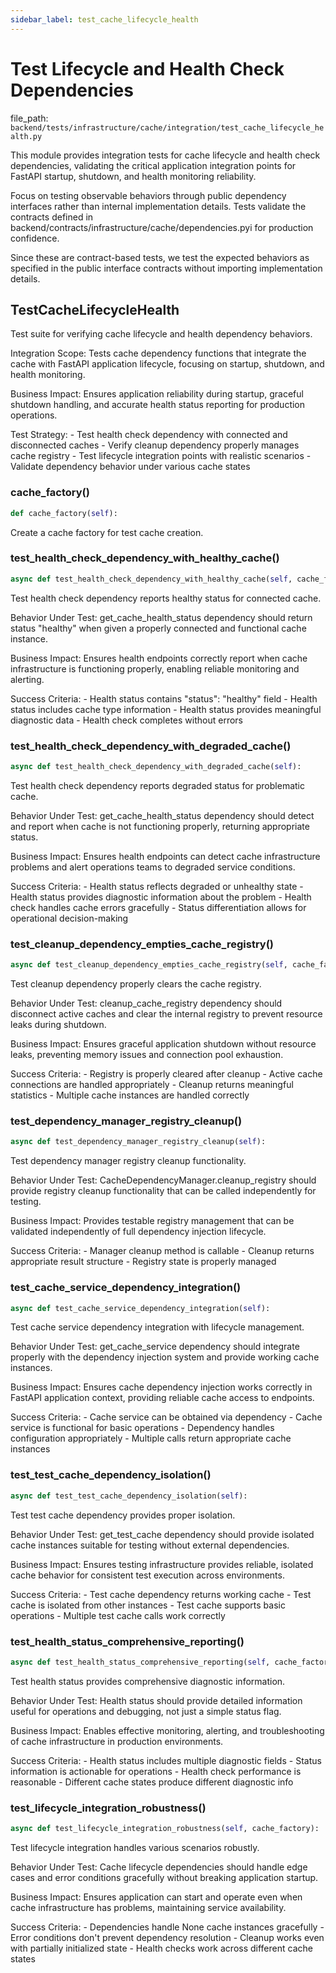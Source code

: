 ```yaml
---
sidebar_label: test_cache_lifecycle_health
---
```


# Test Lifecycle and Health Check Dependencies

  file_path: `backend/tests/infrastructure/cache/integration/test_cache_lifecycle_health.py`

This module provides integration tests for cache lifecycle and health check dependencies,
validating the critical application integration points for FastAPI startup, shutdown,
and health monitoring reliability.

Focus on testing observable behaviors through public dependency interfaces rather than
internal implementation details. Tests validate the contracts defined in 
backend/contracts/infrastructure/cache/dependencies.pyi for production confidence.

Since these are contract-based tests, we test the expected behaviors as specified
in the public interface contracts without importing implementation details.

## TestCacheLifecycleHealth

Test suite for verifying cache lifecycle and health dependency behaviors.

Integration Scope:
    Tests cache dependency functions that integrate the cache with FastAPI
    application lifecycle, focusing on startup, shutdown, and health monitoring.

Business Impact:
    Ensures application reliability during startup, graceful shutdown handling,
    and accurate health status reporting for production operations.

Test Strategy:
    - Test health check dependency with connected and disconnected caches
    - Verify cleanup dependency properly manages cache registry
    - Test lifecycle integration points with realistic scenarios
    - Validate dependency behavior under various cache states

### cache_factory()

```python
def cache_factory(self):
```

Create a cache factory for test cache creation.

### test_health_check_dependency_with_healthy_cache()

```python
async def test_health_check_dependency_with_healthy_cache(self, cache_factory):
```

Test health check dependency reports healthy status for connected cache.

Behavior Under Test:
    get_cache_health_status dependency should return status "healthy" 
    when given a properly connected and functional cache instance.

Business Impact:
    Ensures health endpoints correctly report when cache infrastructure
    is functioning properly, enabling reliable monitoring and alerting.

Success Criteria:
    - Health status contains "status": "healthy" field
    - Health status includes cache type information
    - Health status provides meaningful diagnostic data
    - Health check completes without errors

### test_health_check_dependency_with_degraded_cache()

```python
async def test_health_check_dependency_with_degraded_cache(self):
```

Test health check dependency reports degraded status for problematic cache.

Behavior Under Test:
    get_cache_health_status dependency should detect and report when
    cache is not functioning properly, returning appropriate status.

Business Impact:
    Ensures health endpoints can detect cache infrastructure problems
    and alert operations teams to degraded service conditions.

Success Criteria:
    - Health status reflects degraded or unhealthy state
    - Health status provides diagnostic information about the problem
    - Health check handles cache errors gracefully
    - Status differentiation allows for operational decision-making

### test_cleanup_dependency_empties_cache_registry()

```python
async def test_cleanup_dependency_empties_cache_registry(self, cache_factory):
```

Test cleanup dependency properly clears the cache registry.

Behavior Under Test:
    cleanup_cache_registry dependency should disconnect active caches
    and clear the internal registry to prevent resource leaks during shutdown.

Business Impact:
    Ensures graceful application shutdown without resource leaks,
    preventing memory issues and connection pool exhaustion.

Success Criteria:
    - Registry is properly cleared after cleanup
    - Active cache connections are handled appropriately
    - Cleanup returns meaningful statistics
    - Multiple cache instances are handled correctly

### test_dependency_manager_registry_cleanup()

```python
async def test_dependency_manager_registry_cleanup(self):
```

Test dependency manager registry cleanup functionality.

Behavior Under Test:
    CacheDependencyManager.cleanup_registry should provide registry
    cleanup functionality that can be called independently for testing.

Business Impact:
    Provides testable registry management that can be validated
    independently of full dependency injection lifecycle.

Success Criteria:
    - Manager cleanup method is callable
    - Cleanup returns appropriate result structure
    - Registry state is properly managed

### test_cache_service_dependency_integration()

```python
async def test_cache_service_dependency_integration(self):
```

Test cache service dependency integration with lifecycle management.

Behavior Under Test:
    get_cache_service dependency should integrate properly with the
    dependency injection system and provide working cache instances.

Business Impact:
    Ensures cache dependency injection works correctly in FastAPI
    application context, providing reliable cache access to endpoints.

Success Criteria:
    - Cache service can be obtained via dependency
    - Cache service is functional for basic operations
    - Dependency handles configuration appropriately
    - Multiple calls return appropriate cache instances

### test_test_cache_dependency_isolation()

```python
async def test_test_cache_dependency_isolation(self):
```

Test test cache dependency provides proper isolation.

Behavior Under Test:
    get_test_cache dependency should provide isolated cache instances
    suitable for testing without external dependencies.

Business Impact:
    Ensures testing infrastructure provides reliable, isolated cache
    behavior for consistent test execution across environments.

Success Criteria:
    - Test cache dependency returns working cache
    - Test cache is isolated from other instances
    - Test cache supports basic operations
    - Multiple test cache calls work correctly

### test_health_status_comprehensive_reporting()

```python
async def test_health_status_comprehensive_reporting(self, cache_factory):
```

Test health status provides comprehensive diagnostic information.

Behavior Under Test:
    Health status should provide detailed information useful for
    operations and debugging, not just a simple status flag.

Business Impact:
    Enables effective monitoring, alerting, and troubleshooting of
    cache infrastructure in production environments.

Success Criteria:
    - Health status includes multiple diagnostic fields
    - Status information is actionable for operations
    - Health check performance is reasonable
    - Different cache states produce different diagnostic info

### test_lifecycle_integration_robustness()

```python
async def test_lifecycle_integration_robustness(self, cache_factory):
```

Test lifecycle integration handles various scenarios robustly.

Behavior Under Test:
    Cache lifecycle dependencies should handle edge cases and
    error conditions gracefully without breaking application startup.

Business Impact:
    Ensures application can start and operate even when cache
    infrastructure has problems, maintaining service availability.

Success Criteria:
    - Dependencies handle None cache instances gracefully
    - Error conditions don't prevent dependency resolution
    - Cleanup works even with partially initialized state
    - Health checks work across different cache states
